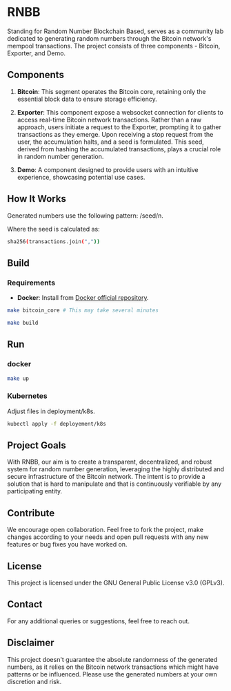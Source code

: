 
# RNBB
Standing for Random Number Blockchain Based, serves as a community lab dedicated to generating random numbers through the Bitcoin network's mempool transactions. The project consists of three components - Bitcoin, Exporter, and Demo. 

## Components 

1. **Bitcoin**: This segment operates the Bitcoin core, retaining only the essential block data to ensure storage efficiency.

2. **Exporter**: This component expose a websocket connection for clients to access real-time Bitcoin network transactions. Rather than a raw approach, users initiate a request to the Exporter, prompting it to gather transactions as they emerge. Upon receiving a stop request from the user, the accumulation halts, and a seed is formulated. This seed, derived from hashing the accumulated transactions, plays a crucial role in random number generation.

3. **Demo**: A component designed to provide users with an intuitive experience, showcasing potential use cases.

## How It Works

Generated numbers use the following pattern: /seed/n.

Where the seed is calculated as: 

```bash
sha256(transactions.join(","))
```


## Build

### Requirements
- **Docker**: Install from [Docker official repository](https://github.com/docker/docker-install).


```bash
make bitcoin_core # This may take several minutes

make build
```


## Run


### docker

```bash
make up
```

### Kubernetes

Adjust files in deployment/k8s.

```bash
kubectl apply -f deployement/k8s
```

## Project Goals

With RNBB, our aim is to create a transparent, decentralized, and robust system for random number generation, leveraging the highly distributed and secure infrastructure of the Bitcoin network. The intent is to provide a solution that is hard to manipulate and that is continuously verifiable by any participating entity.

## Contribute

We encourage open collaboration. Feel free to fork the project, make changes according to your needs and open pull requests with any new features or bug fixes you have worked on.

## License

This project is licensed under the GNU General Public License v3.0 (GPLv3).

## Contact

For any additional queries or suggestions, feel free to reach out.

## Disclaimer

This project doesn't guarantee the absolute randomness of the generated numbers, as it relies on the Bitcoin network transactions which might have patterns or be influenced. Please use the generated numbers at your own discretion and risk.

